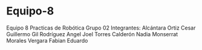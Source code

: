 # Equipo-8
Equipo 8 Practicas de Robótica Grupo 02 
    Integrantes: 
    Alcántara Ortiz Cesar Guillermo 
    Gil Rodríguez Angel Joel
    Torres Calderón Nadia Monserrat 
    Morales Vergara Fabian Eduardo
